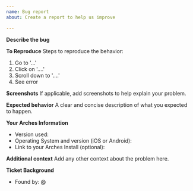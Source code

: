 ```yaml
---
name: Bug report
about: Create a report to help us improve

---
```


**Describe the bug**
<!--- By fully explaining what you are encountering, you can help us understand and reproduce the issue.  -->
<!--- Often times, a screenshot or animated GIF can help show what you are encountering.   -->


**To Reproduce**
Steps to reproduce the behavior:
1. Go to '...'
2. Click on '....'
3. Scroll down to '....'
4. See error

**Screenshots**
If applicable, add screenshots to help explain your problem.
<!--- Consider including a Screen Capture: https://github.com/archesproject/arches/wiki/Screen-capture -->

**Expected behavior**
A clear and concise description of what you expected to happen.

**Your Arches Information**
<!--- Include as many relevant details about the environment you experienced the bug in -->
*   Version used:
*   Operating System and version (iOS or Android):
*   Link to your Arches Install (optional):

**Additional context**
Add any other context about the problem here.

**Ticket Background**
*   Found by: @ <!--- This could be the person who files the bug, but not always. -->
